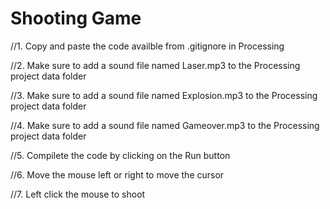 Shooting Game
====

//1.	Copy and paste the code availble from .gitignore in Processing

//2.    Make sure to add a sound file named Laser.mp3 to the Processing project data folder

//3.    Make sure to add a  sound file named Explosion.mp3 to the Processing project data folder

//4.    Make sure to add a sound file named Gameover.mp3 to the Processing project data folder

//5.    Compilete the code by clicking on the Run button 
	
//6.	Move the mouse left or right to move the cursor
	
//7.	Left click the mouse to shoot

